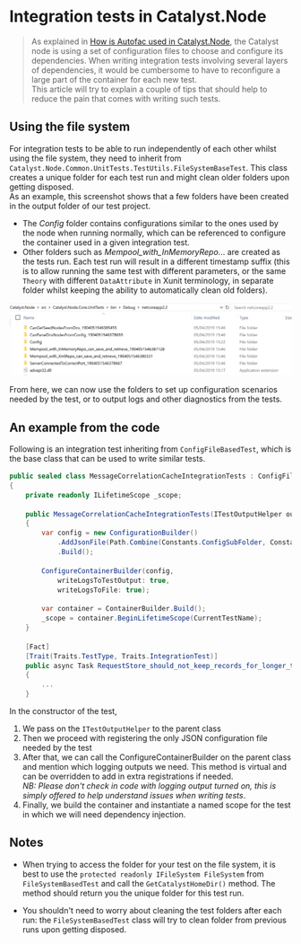 # Integration tests in Catalyst.Node

>As explained in [How is Autofac used in Catalyst.Node](autofac.md), the Catalyst node is using a set of configuration files to choose and configure its dependencies. When writing integration tests involving several layers of dependencies, it would be cumbersome to have to reconfigure a large part of the container for each new test.  
>This article will try to explain a couple of tips that should help to reduce the pain that comes with writing such tests.

## Using the file system

For integration tests to be able to run independently of each other whilst using the file system, they need to inherit from `Catalyst.Node.Common.UnitTests.TestUtils.FileSystemBaseTest`. This class creates a unique folder for each test run and might clean older folders upon getting disposed.  
As an example, this screenshot shows that a few folders have been created in the output folder of our test project. 
- The _Config_ folder contains configurations similar to the ones used by the node when running normally, which can be referenced to configure the container used in a given integration test.
- Other folders such as _Mempool_with_InMemoryRepo_... are created as the tests run. Each test run will result in a different timestamp suffix (this is to allow running the same test with different parameters, or the same `Theory` with different `DataAttribute` in Xunit terminology, in separate folder whilst keeping the ability to automatically clean old folders).

![Filesystem Int Tests](filesystem-int-tests.png)

From here, we can now use the folders to set up configuration scenarios needed by the test, or to output logs and other diagnostics from the tests.

## An example from the code

Following is an integration test inheriting from `ConfigFileBasedTest`, which is the base class that can be used to write similar tests.

```csharp
public sealed class MessageCorrelationCacheIntegrationTests : ConfigFileBasedTest
{
    private readonly ILifetimeScope _scope;

    public MessageCorrelationCacheIntegrationTests(ITestOutputHelper output) : base(output)
    {
        var config = new ConfigurationBuilder()
            .AddJsonFile(Path.Combine(Constants.ConfigSubFolder, Constants.ComponentsJsonConfigFile))
            .Build();

        ConfigureContainerBuilder(config, 
            writeLogsToTestOutput: true, 
            writeLogsToFile: true);

        var container = ContainerBuilder.Build();
        _scope = container.BeginLifetimeScope(CurrentTestName);
    }

    [Fact]
    [Trait(Traits.TestType, Traits.IntegrationTest)]
    public async Task RequestStore_should_not_keep_records_for_longer_than_ttl()
    {
        ...
    }
```

In the constructor of the test, 
1. We pass on the `ITestOutputHelper` to the parent class
2. Then we proceed with registering the only JSON configuration file needed by the test 
3. After that, we can call the ConfigureContainerBuilder on the parent class and mention which logging outputs we need. This method is virtual and can be overridden to add in extra registrations if needed.  
   _NB: Please don't check in code with logging output turned on, this is simply offered to help understand issues when writing tests_.
4. Finally, we build the container and instantiate a named scope for the test in which we will need dependency injection.

## Notes

- When trying to access the folder for your test on the file system, it is best to use the `protected readonly IFileSystem FileSystem` from `FileSystemBasedTest` and call the `GetCatalystHomeDir()` method. The method should return you the unique folder for this test run.

- You shouldn't need to worry about cleaning the test folders after each run: the `FileSystemBasedTest` class will try to clean folder from previous runs upon getting disposed.
